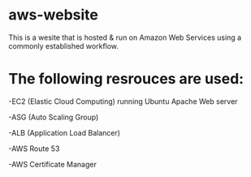 # aws-website

This is a wesite that is hosted & run on Amazon Web Services using a commonly established workflow.

# The following resrouces are used:

-EC2 (Elastic Cloud Computing) running Ubuntu Apache Web server

-ASG (Auto Scaling Group)

-ALB (Application Load Balancer)

-AWS Route 53

-AWS Certificate Manager
